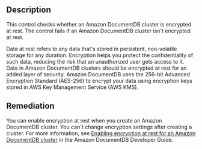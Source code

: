 ## Description

This control checks whether an Amazon DocumentDB cluster is encrypted at rest. The control fails if an Amazon DocumentDB cluster isn't encrypted at rest.

Data at rest refers to any data that's stored in persistent, non-volatile storage for any duration. Encryption helps you protect the confidentiality of such data, reducing the risk that an unauthorized user gets access to it. Data in Amazon DocumentDB clusters should be encrypted at rest for an added layer of security. Amazon DocumentDB uses the 256-bit Advanced Encryption Standard (AES-256) to encrypt your data using encryption keys stored in AWS Key Management Service (AWS KMS).

## Remediation

You can enable encryption at rest when you create an Amazon DocumentDB cluster. You can't change encryption settings after creating a cluster. For more information, see [Enabling encryption at rest for an Amazon DocumentDB cluster](https://docs.aws.amazon.com/documentdb/latest/developerguide/encryption-at-rest.html#encryption-at-rest-enabling) in the Amazon DocumentDB Developer Guide.